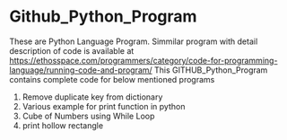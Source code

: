 # Github_Python_Program
These are Python Language Program. Simmilar program with detail description of code is available at https://ethosspace.com/programmers/category/code-for-programming-language/running-code-and-program/
This GITHUB_Python_Program contains complete code for below mentioned programs
1) Remove duplicate key from dictionary
2) Various example for print function in python
3) Cube of Numbers using While Loop
4) print hollow rectangle